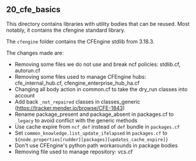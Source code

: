 ## 20_cfe_basics

This directory contains libraries with utility bodies that can be reused. Most notably, it contains the cfengine standard library.

The `cfengine` folder contains the CFEngine stdlib from 3.18.3.

The changes made are:

* Removing some files we do not use and break ncf policies: stdlib.cf, autorun.cf
* Removing some files used to manage CFEngine hubs: cfe_internal_hub.cf, cfengine_enterprise_hub_ha.cf
* Changing all body action in common.cf to take the dry_run classes into account
* Add back `_not_repaired` classes in classes_generic (https://tracker.mender.io/browse/CFE-1843)
* Rename package_present and package_absent in packages.cf to `_legacy` to avoid conflict with the generic methods
* Use cache expire from `ncf_def` instead of `def` bundle in `packages.cf`
* Set `common_knowledge.list_update_ifelapsed` in `packages.cf` to `${node.properties[rudder][packages][updates_cache_expire]}`
* Don't use CFEngine's python path workarounds in package bodies
* Removing file used to manage repository: vcs.cf
